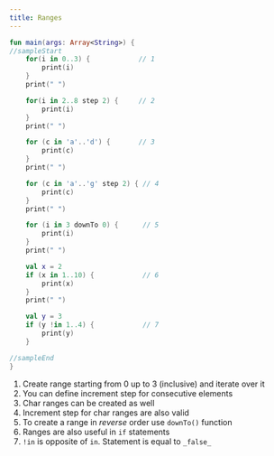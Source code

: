 ```yaml
---
title: Ranges
---
```

    
    
<div class="sample" markdown="1">

```kotlin
fun main(args: Array<String>) {
//sampleStart
    for(i in 0..3) {            // 1
        print(i)
    }
    print(" ")

    for(i in 2..8 step 2) {     // 2
        print(i)
    }
    print(" ")

    for (c in 'a'..'d') {       // 3
        print(c)
    }
    print(" ")

    for (c in 'a'..'g' step 2) { // 4
        print(c)
    }
    print(" ")

    for (i in 3 downTo 0) {      // 5
        print(i)
    }
    print(" ")

    val x = 2
    if (x in 1..10) {            // 6
        print(x)
    }
    print(" ")

    val y = 3
    if (y !in 1..4) {            // 7
        print(y)
    }

//sampleEnd
}
```

</div>

1. Create range starting from 0 up to 3 (inclusive) and iterate over it
2. You can define increment step for consecutive elements
3. Char ranges can be created as well
4. Increment step for char ranges are also valid
5. To create a range in _reverse_ order use `downTo()` function
6. Ranges are also useful in `if` statements
7. `!in` is opposite of `in`. Statement is equal to `_false_`
    
    